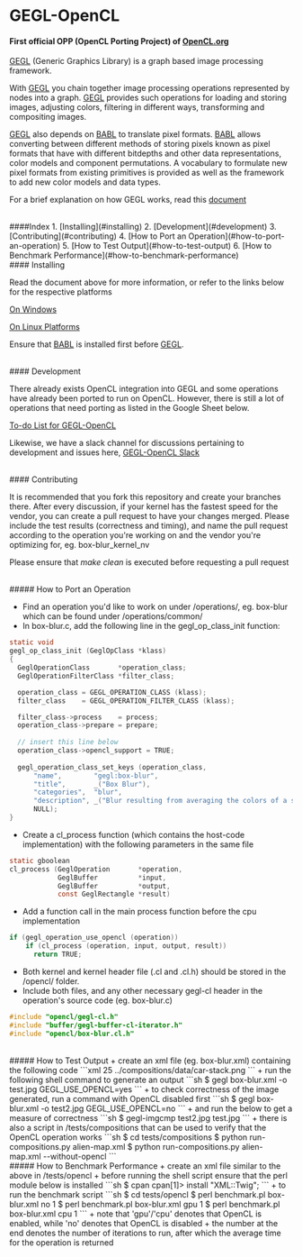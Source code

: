 # GEGL-OpenCL
#### First official OPP (OpenCL Porting Project) of [OpenCL.org](http://opencl.org)

[GEGL](http://gegl.org/) (Generic Graphics Library) is a graph based image processing framework.

With [GEGL](http://gegl.org/) you chain together image processing operations represented by nodes into a graph. [GEGL](http://gegl.org/) provides such operations for loading and storing images, adjusting colors, filtering in different ways, transforming and compositing images.

[GEGL](http://gegl.org/) also depends on [BABL](http://www.gegl.org/babl/) to translate pixel formats. [BABL](http://www.gegl.org/babl/) allows converting between different methods of storing pixels known as pixel formats that have with different bitdepths and other data representations, color models and component permutations. A vocabulary to formulate new pixel formats from existing primitives is provided as well as the framework to add new color models and data types.

For a brief explanation on how GEGL works, read this [document](https://onedrive.live.com/redir?resid=B05FBF0EF1DAF9A4!7923&authkey=!ALQ1C8VwMFWrtwc&ithint=file%2cdocx)

</br>
####Index
1. [Installing](#installing)
2. [Development](#development)
3. [Contributing](#contributing)
4. [How to Port an Operation](#how-to-port-an-operation)
5. [How to Test Output](#how-to-test-output)
6. [How to Benchmark Performance](#how-to-benchmark-performance)


</br>
#### Installing

Read the document above for more information, or refer to the links below for the respective platforms

[On Windows](http://wiki.gimp.org/wiki/Hacking:Building/Windows)

[On Linux Platforms](http://wiki.gimp.org/wiki/Hacking:Building/Linux)

Ensure that [BABL](http://www.gegl.org/babl) is installed first before [GEGL](http://gegl.org).


</br>
#### Development

There already exists OpenCL integration into GEGL and some operations have already been ported to run on OpenCL. However, there is still a lot of operations that need porting as listed in the Google Sheet below.

[To-do List for GEGL-OpenCL](https://docs.google.com/spreadsheets/d/1gzgFiw-GVcLcENLLpPP0-LTQd_B4Zc1x4JCi95Girf8/edit?usp=drivesdk)

Likewise, we have a slack channel for discussions pertaining to development and issues here, [GEGL-OpenCL Slack](https://gegl-opencl.slack.com/)


</br>
#### Contributing

It is recommended that you fork this repository and create your branches there. After every discussion, if your kernel has the fastest speed for the vendor, you can create a pull request to have your changes merged. Please include the test results (correctness and timing), and name the pull request according to the operation you're working on and the vendor you're optimizing for, eg. box-blur_kernel_nv

Please ensure that *make clean* is executed before requesting a pull request

</br>
##### How to Port an Operation

+ Find an operation you'd like to work on under /operations/, eg. box-blur which can be found under /operations/common/
+ In box-blur.c, add the following line in the gegl_op_class_init function:
```c
static void
gegl_op_class_init (GeglOpClass *klass)
{
  GeglOperationClass       *operation_class;
  GeglOperationFilterClass *filter_class;

  operation_class = GEGL_OPERATION_CLASS (klass);
  filter_class    = GEGL_OPERATION_FILTER_CLASS (klass);

  filter_class->process    = process;
  operation_class->prepare = prepare;
  
  // insert this line below
  operation_class->opencl_support = TRUE;
  
  gegl_operation_class_set_keys (operation_class,
      "name",        "gegl:box-blur",
      "title",       _("Box Blur"),
      "categories",  "blur",
      "description", _("Blur resulting from averaging the colors of a square neighbourhood."),
      NULL);
}
```
+ Create a cl_process function (which contains the host-code implementation) with the following parameters in the same file
```c
static gboolean
cl_process (GeglOperation       *operation,
            GeglBuffer          *input,
            GeglBuffer          *output,
            const GeglRectangle *result)
```
+ Add a function call in the main process function before the cpu implementation
```c
if (gegl_operation_use_opencl (operation))
    if (cl_process (operation, input, output, result))
      return TRUE;
```
+ Both kernel and kernel header file (.cl and .cl.h) should be stored in the /opencl/ folder.
+ Include both files, and any other necessary gegl-cl header in the operation's source code (eg. box-blur.c)
```c
#include "opencl/gegl-cl.h"
#include "buffer/gegl-buffer-cl-iterator.h"
#include "opencl/box-blur.cl.h"
```

</br>
##### How to Test Output
+ create an xml file (eg. box-blur.xml) containing the following code
```xml
<?xml version='1.0' encoding='UTF-8'?>
<gegl>
  <node operation='gegl:box-blur'>
    <params>
      <param name='radius'>25</param>
    </params>
  </node>
  <node operation='gegl:load'>
    <params>
      <param name='path'>../compositions/data/car-stack.png</param>
    </params>
  </node>
</gegl>
```
+ run the following shell command to generate an output
```sh
$ gegl box-blur.xml -o test.jpg GEGL_USE_OPENCL=yes
```
+ to check correctness of the image generated, run a command with OpenCL disabled first
```sh
$ gegl box-blur.xml -o test2.jpg GEGL_USE_OPENCL=no
```
+ and run the below to get a measure of correctness
```sh
$ gegl-imgcmp test2.jpg test.jpg
```
+ there is also a script in /tests/compositions that can be used to verify that the OpenCL operation works
```sh
$ cd tests/compositions
$ python run-compositions.py alien-map.xml
$ python run-compositions.py alien-map.xml --without-opencl
```

</br>
##### How to Benchmark Performance
+ create an xml file similar to the above in /tests/opencl
+ before running the shell script ensure that the perl module below is installed
```sh
$ cpan
cpan[1]> install "XML::Twig";
```
+ to run the benchmark script
```sh
$ cd tests/opencl
$ perl benchmark.pl box-blur.xml no 1
$ perl benchmark.pl box-blur.xml gpu 1
$ perl benchmark.pl box-blur.xml cpu 1
``` 
+ note that 'gpu'/'cpu' denotes that OpenCL is enabled, while 'no' denotes that OpenCL is disabled
+ the number at the end denotes the number of iterations to run, after which the average time for the operation is returned
